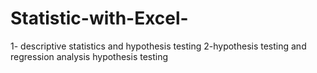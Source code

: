 # Statistic-with-Excel-
1- descriptive statistics and hypothesis testing 2-hypothesis testing and regression analysis hypothesis testing
